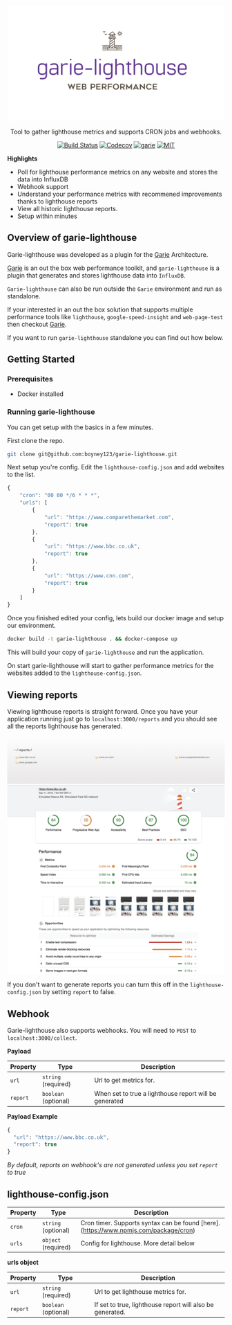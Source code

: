 ![reports](./screenshots/logo.png "Reports")

<p align="center">
  <p align="center">Tool to gather lighthouse metrics and supports CRON jobs and webhooks.<p>
  <p align="center"><a href="https://travis-ci.org/boyney123/garie-lighthouse"><img src="https://img.shields.io/travis/boyney123/garie-lighthouse/master.svg" alt="Build Status"></a>
    <a href="https://codecov.io/gh/boyney123/garie-lighthouse/"><img src="https://img.shields.io/codecov/c/github/boyney123/garie-lighthouse.svg" alt="Codecov"></a>
	<a href="https://github.com/boyney123/garie"><img src="https://img.shields.io/badge/plugin%20built%20for-garie-blue.svg" alt="garie"></a>  
    <a href="https://opensource.org/licenses/MIT"><img src="https://img.shields.io/badge/License-MIT-yellow.svg" alt="MIT"></a>

  </p>
</p>



__Highlights__

- Poll for lighthouse performance metrics on any website and stores the data into InfluxDB
- Webhook support
- Understand your performance metrics with recommened improvements thanks to lighthouse reports
- View all historic lighthouse reports.
- Setup within minutes

## Overview of garie-lighthouse

Garie-lighthouse was developed as a plugin for the [Garie](https://github.com/boyney123/garie) Architecture.

[Garie](https://github.com/boyney123/garie) is an out the box web performance toolkit, and `garie-lighthouse` is a plugin that generates and stores lighthouse data into `InfluxDB`.

`Garie-lighthouse` can also be run outside the `Garie` environment and run as standalone. 

If your interested in an out the box solution that supports multiple performance tools like `lighthouse`, `google-speed-insight` and `web-page-test` then checkout [Garie](https://github.com/boyney123/garie).

If you want to run `garie-lighthouse` standalone you can find out how below.


## Getting Started

### Prerequisites

- Docker installed

### Running garie-lighthouse

You can get setup with the basics in a few minutes.

First clone the repo.

```sh
git clone git@github.com:boyney123/garie-lighthouse.git
````

Next setup you're config. Edit the `lighthouse-config.json` and add websites to the list.


```javascript
{
	"cron": "00 00 */6 * * *",
	"urls": [
		{
			"url": "https://www.comparethemarket.com",
			"report": true
		},
		{
			"url": "https://www.bbc.co.uk",
			"report": true
		},
		{
			"url": "https://www.cnn.com",
			"report": true
		}
	]
}
```

Once you finished edited your config, lets build our docker image and setup our environment.

```sh
docker build -t garie-lighthouse . && docker-compose up
```

This will build your copy of `garie-lighthouse` and run the application.

On start garie-lighthouse will start to gather performance metrics for the websites added to the `lighthouse-config.json`.

## Viewing reports

Viewing lighthouse reports is straight forward. Once you have your application running just go to `localhost:3000/reports` and you should see all the reports lighthouse has generated.

![reports](./screenshots/reports.png "Reports")
![reports](./screenshots/lighthouse.png "Reports")


If you don't want to generate reports you can turn this off in the `lighthouse-config.json` by setting `report` to false.

## Webhook

Garie-lighthouse also supports webhooks. You will need to `POST` to `localhost:3000/collect`.

__Payload__

| Property | Type | Description |
| --- | --- | --- |
| `url` | `string` (required) | Url to get metrics for. |
| `report` | `boolean` (optional) | When set to true a lighthouse report will be generated |

__Payload Example__

```javascript
{
  "url": "https://www.bbc.co.uk",
  "report": true
}
```

_By default, reports on webhook's are not generated unless you set `report` to true_

## lighthouse-config.json

| Property | Type | Description |
| --- | --- | --- |
| `cron` | `string` (optional) | Cron timer. Supports syntax can be found [here].(https://www.npmjs.com/package/cron) |
| `urls` | `object` (required) | Config for lighthouse. More detail below |

__urls object__

| Property | Type | Description |
| --- | --- | --- |
| `url` | `string` (required) | Url to get lighthouse metrics for. |
| `report` | `boolean` (optional) | If set to true, lighthouse report will also be generated. |

